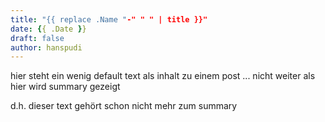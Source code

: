 ```yaml
---
title: "{{ replace .Name "-" " " | title }}"
date: {{ .Date }}
draft: false
author: hanspudi
---
```


hier steht ein wenig default text als inhalt zu einem post
... nicht weiter als hier wird summary gezeigt
<!--more-->
d.h. dieser text gehört schon nicht mehr zum summary
